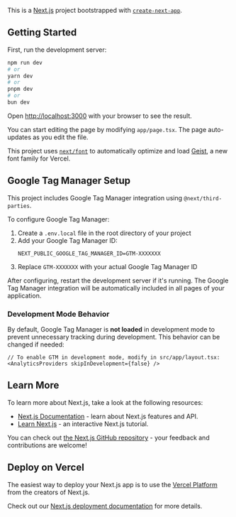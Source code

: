 This is a [Next.js](https://nextjs.org) project bootstrapped with [`create-next-app`](https://nextjs.org/docs/app/api-reference/cli/create-next-app).

## Getting Started

First, run the development server:

```bash
npm run dev
# or
yarn dev
# or
pnpm dev
# or
bun dev
```

Open [http://localhost:3000](http://localhost:3000) with your browser to see the result.

You can start editing the page by modifying `app/page.tsx`. The page auto-updates as you edit the file.

This project uses [`next/font`](https://nextjs.org/docs/app/building-your-application/optimizing/fonts) to automatically optimize and load [Geist](https://vercel.com/font), a new font family for Vercel.

## Google Tag Manager Setup

This project includes Google Tag Manager integration using `@next/third-parties`.

To configure Google Tag Manager:

1. Create a `.env.local` file in the root directory of your project
2. Add your Google Tag Manager ID:
   ```
   NEXT_PUBLIC_GOOGLE_TAG_MANAGER_ID=GTM-XXXXXXX
   ```
3. Replace `GTM-XXXXXXX` with your actual Google Tag Manager ID

After configuring, restart the development server if it's running. The Google Tag Manager integration will be automatically included in all pages of your application.

### Development Mode Behavior

By default, Google Tag Manager is **not loaded** in development mode to prevent unnecessary tracking during development. This behavior can be changed if needed:

```tsx
// To enable GTM in development mode, modify in src/app/layout.tsx:
<AnalyticsProviders skipInDevelopment={false} />
```

## Learn More

To learn more about Next.js, take a look at the following resources:

- [Next.js Documentation](https://nextjs.org/docs) - learn about Next.js features and API.
- [Learn Next.js](https://nextjs.org/learn) - an interactive Next.js tutorial.

You can check out [the Next.js GitHub repository](https://github.com/vercel/next.js) - your feedback and contributions are welcome!

## Deploy on Vercel

The easiest way to deploy your Next.js app is to use the [Vercel Platform](https://vercel.com/new?utm_medium=default-template&filter=next.js&utm_source=create-next-app&utm_campaign=create-next-app-readme) from the creators of Next.js.

Check out our [Next.js deployment documentation](https://nextjs.org/docs/app/building-your-application/deploying) for more details.
